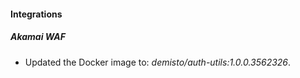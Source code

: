 
#### Integrations

##### Akamai WAF

- Updated the Docker image to: *demisto/auth-utils:1.0.0.3562326*.

